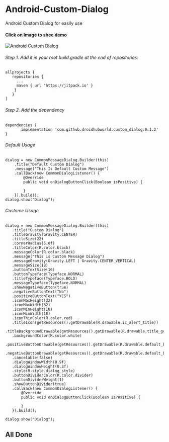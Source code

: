 # Android-Custom-Dialog
Android Custom Dialog for easily use

#### Click on Image to shee demo
[![Android Custom Dialog](https://img.youtube.com/vi/WFrSCFLoOL8/maxresdefault.jpg)](https://www.youtube.com/watch?v=WFrSCFLoOL8)

###### Step 1. Add it in your root build.gradle at the end of repositories:
```
allprojects {
   repositories {
     ...
     maven { url 'https://jitpack.io' }
    }
   }
]
```
 ###### Step 2. Add the dependency
 ```
dependencies {
        implementation 'com.github.droidhubworld:custom_dialog:0.1.2'
}
```
###### Default Usage
```
dialog = new CommonMessageDialog.Builder(this)
	.title("Default Custom Dialog")
	.message("This Is Default Custom Message")
	.callBack(new CommonDialogListener() {
		@Override
		public void onDialogButtonClick(Boolean isPositive) {

		}
	}).build();
dialog.show("Dialog");
```
###### Custome Usage
```
dialog = new CommonMessageDialog.Builder(this)
   .title("Custom Dialog")
   .titleGravity(Gravity.CENTER)
   .titleSize(22)
   .cornerRadius(5.0f)
   .titleColor(R.color.black)
   .messageColor(R.color.black)
   .message("This is Custom Message Dialog")
   .messageGravity(Gravity.LEFT | Gravity.CENTER_VERTICAL)
   .messageSize(18)
   .buttonTextSize(16)
   .buttonTypeface(Typeface.NORMAL)
   .titleTypeface(Typeface.BOLD)
   .messageTypeface(Typeface.NORMAL)
   .showNegativeButton(true)
   .negativeButtonText("No")
   .positiveButtonText("YES")
   .iconMaxHeight(32)
   .iconMaxWidth(32)
   .iconMinHeight(18)
   .iconMinWidth(18)
   .iconThinColor(R.color.red)
   .titleIcon(getResources().getDrawable(R.drawable.ic_alert_title))
   .titleBackgroundDrawable(getResources().getDrawable(R.drawable.title_gradient_bg))
   .backgroundColor(R.color.white)
   .positiveButtonDrawable(getResources().getDrawable(R.drawable.default_button_selector))
   .negativeButtonDrawable(getResources().getDrawable(R.drawable.default_button_selector))
   .cancelable(false)
   .dialogWindowWidth(0.9f)
   .dialogWindowHeight(0.3f)
   .style(R.style.dialog_style)
   .buttonDividerColor(R.color.divider)
   .buttonDividerWeight(1)
   .showButtonDivider(true)
   .callBack(new CommonDialogListener() {
       @Override
       public void onDialogButtonClick(Boolean isPositive) {

       }
   }).build();

dialog.show("Dialog");
```

## All Done
